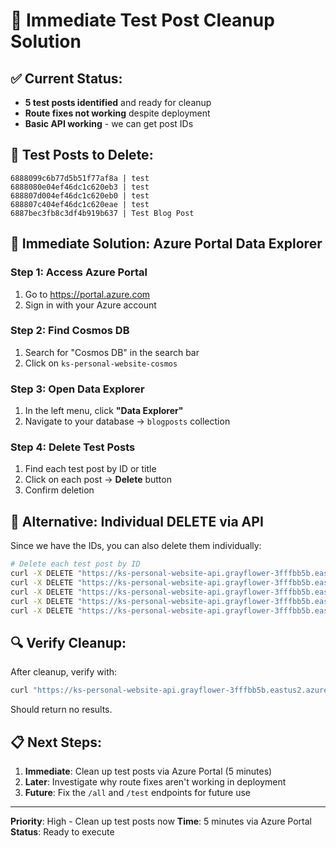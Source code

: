 # 🚀 Immediate Test Post Cleanup Solution

## ✅ **Current Status:**
- **5 test posts identified** and ready for cleanup
- **Route fixes not working** despite deployment
- **Basic API working** - we can get post IDs

## 🎯 **Test Posts to Delete:**
```
6888099c6b77d5b51f77af8a | test
6888080e04ef46dc1c620eb3 | test  
688807d004ef46dc1c620eb0 | test
688807c404ef46dc1c620eae | test
6887bec3fb8c3df4b919b637 | Test Blog Post
```

## 🔧 **Immediate Solution: Azure Portal Data Explorer**

### Step 1: Access Azure Portal
1. Go to https://portal.azure.com
2. Sign in with your Azure account

### Step 2: Find Cosmos DB
1. Search for "Cosmos DB" in the search bar
2. Click on `ks-personal-website-cosmos`

### Step 3: Open Data Explorer
1. In the left menu, click **"Data Explorer"**
2. Navigate to your database → `blogposts` collection

### Step 4: Delete Test Posts
1. Find each test post by ID or title
2. Click on each post → **Delete** button
3. Confirm deletion

## 🎯 **Alternative: Individual DELETE via API**
Since we have the IDs, you can also delete them individually:

```bash
# Delete each test post by ID
curl -X DELETE "https://ks-personal-website-api.grayflower-3fffbb5b.eastus2.azurecontainerapps.io/api/blog/6888099c6b77d5b51f77af8a"
curl -X DELETE "https://ks-personal-website-api.grayflower-3fffbb5b.eastus2.azurecontainerapps.io/api/blog/6888080e04ef46dc1c620eb3"
curl -X DELETE "https://ks-personal-website-api.grayflower-3fffbb5b.eastus2.azurecontainerapps.io/api/blog/688807d004ef46dc1c620eb0"
curl -X DELETE "https://ks-personal-website-api.grayflower-3fffbb5b.eastus2.azurecontainerapps.io/api/blog/688807c404ef46dc1c620eae"
curl -X DELETE "https://ks-personal-website-api.grayflower-3fffbb5b.eastus2.azurecontainerapps.io/api/blog/6887bec3fb8c3df4b919b637"
```

## 🔍 **Verify Cleanup:**
After cleanup, verify with:
```bash
curl "https://ks-personal-website-api.grayflower-3fffbb5b.eastus2.azurecontainerapps.io/api/blog?limit=1000" | jq -r '.data[] | "\(._id) | \(.title)"' | grep -i test
```
Should return no results.

## 📋 **Next Steps:**
1. **Immediate**: Clean up test posts via Azure Portal (5 minutes)
2. **Later**: Investigate why route fixes aren't working in deployment
3. **Future**: Fix the `/all` and `/test` endpoints for future use

---
**Priority**: High - Clean up test posts now
**Time**: 5 minutes via Azure Portal
**Status**: Ready to execute 